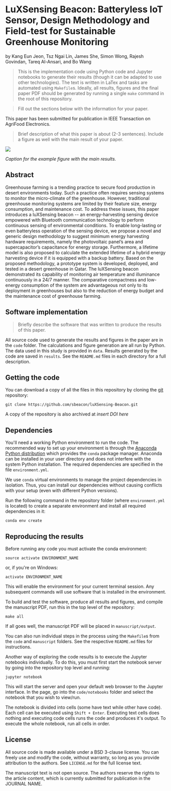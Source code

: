 # LuXSensing Beacon: Batteryless IoT Sensor, Design Methodology and Field-test for Sustainable Greenhouse Monitoring

by
Kang Eun Jeon, Tsz Ngai Lin, James She, Simon Wong, Rajesh Govindan, Tareq Al-Ansari, and Bo Wang

> This is the implementation code using Python code and Jupyter notebooks to
> generate their results (though it can be adapted to use other technologies).
> The text is written in LaTex and tasks are automated using `Makefile`s.
> Ideally, all results, figures and the final paper PDF should be generated by
> running a single `make` command in the root of this repository.

> Fill out the sections below with the information for your paper.

This paper has been submitted for publication in IEEE Transaction on AgriFood Electronics.

> Brief description of what this paper is about (2-3 sentences). Include a
> figure as well with the main result of your paper.

![](manuscript/figures/hawaii-trend.png)

*Caption for the example figure with the main results.*


## Abstract

Greenhouse farming is a trending practice to secure food production in desert environments today. Such a practice often requires sensing systems to monitor the micro-climate of the greenhouse. However, traditional greenhouse monitoring systems are limited by their feature size, energy consumption, and maintenance cost. To address these issues, this paper introduces a luXSensing beacon -- an energy-harvesting sensing device empowered with Bluetooth communication technology to perform continuous sensing of environmental conditions. To enable long-lasting or even batteryless operation of the sensing device, we propose a novel and generic design methodology to suggest minimum energy harvesting hardware requirements, namely the photovoltaic panel’s area and supercapacitor’s capacitance for energy storage. Furthermore, a lifetime model is also proposed to calculate the extended lifetime of a hybrid energy harvesting device if it is equipped with a backup battery. Based on the proposed methodology, a prototype system is developed, deployed, and tested in a desert greenhouse in Qatar. The luXSensing beacon demonstrated its capability of monitoring air temperature and illuminance continuously in a 24/7 manner. The comparative compactness and low-energy consumption of the system are advantageous not only to its deployment in greenhouses but also to the reduction of energy budget and the maintenance cost of greenhouse farming.


## Software implementation

> Briefly describe the software that was written to produce the results of this
> paper.

All source code used to generate the results and figures in the paper are in
the `code` folder.
The calculations and figure generation are all run by Python.
The data used in this study is provided in `data`.
Results generated by the code are saved in `results`.
See the `README.md` files in each directory for a full description.


## Getting the code

You can download a copy of all the files in this repository by cloning the
[git](https://git-scm.com/) repository:

    git clone https://github.com/sbeacon/luXSensing-Beacon.git

A copy of the repository is also archived at *insert DOI here*


## Dependencies

You'll need a working Python environment to run the code.
The recommended way to set up your environment is through the
[Anaconda Python distribution](https://www.anaconda.com/download/) which
provides the `conda` package manager.
Anaconda can be installed in your user directory and does not interfere with
the system Python installation.
The required dependencies are specified in the file `environment.yml`.

We use `conda` virtual environments to manage the project dependencies in
isolation.
Thus, you can install our dependencies without causing conflicts with your
setup (even with different Python versions).

Run the following command in the repository folder (where `environment.yml`
is located) to create a separate environment and install all required
dependencies in it:

    conda env create


## Reproducing the results

Before running any code you must activate the conda environment:

    source activate ENVIRONMENT_NAME

or, if you're on Windows:

    activate ENVIRONMENT_NAME

This will enable the environment for your current terminal session.
Any subsequent commands will use software that is installed in the environment.

To build and test the software, produce all results and figures, and compile
the manuscript PDF, run this in the top level of the repository:

    make all

If all goes well, the manuscript PDF will be placed in `manuscript/output`.

You can also run individual steps in the process using the `Makefile`s from the
`code` and `manuscript` folders. See the respective `README.md` files for
instructions.

Another way of exploring the code results is to execute the Jupyter notebooks
individually.
To do this, you must first start the notebook server by going into the
repository top level and running:

    jupyter notebook

This will start the server and open your default web browser to the Jupyter
interface. In the page, go into the `code/notebooks` folder and select the
notebook that you wish to view/run.

The notebook is divided into cells (some have text while other have code).
Each cell can be executed using `Shift + Enter`.
Executing text cells does nothing and executing code cells runs the code
and produces it's output.
To execute the whole notebook, run all cells in order.


## License

All source code is made available under a BSD 3-clause license. You can freely
use and modify the code, without warranty, so long as you provide attribution
to the authors. See `LICENSE.md` for the full license text.

The manuscript text is not open source. The authors reserve the rights to the
article content, which is currently submitted for publication in the
JOURNAL NAME.
